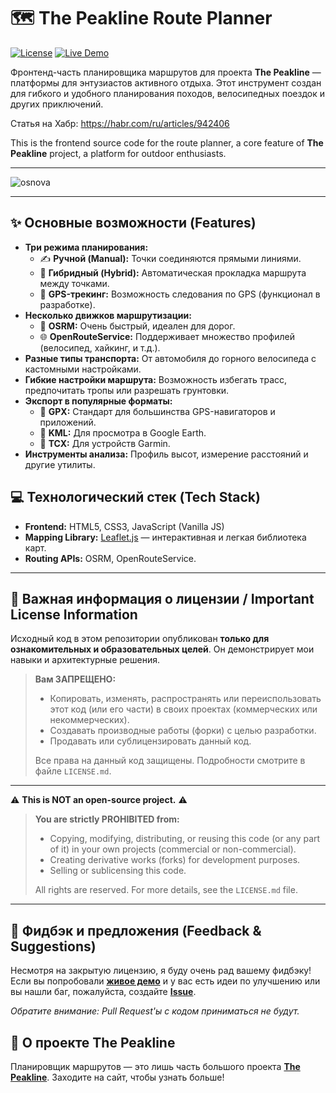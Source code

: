 # 🗺️ The Peakline Route Planner

[![License](https://img.shields.io/badge/License-Proprietary-red.svg)](https://github.com/CyberScoper/peakline-route-planner/blob/main/LICENSE)
[![Live Demo](https://img.shields.io/badge/Live_Demo-Online-brightgreen.svg)](https://www.thepeakline.com/route-planner)

Фронтенд-часть планировщика маршрутов для проекта **The Peakline** — платформы для энтузиастов активного отдыха. Этот инструмент создан для гибкого и удобного планирования походов, велосипедных поездок и других приключений.

Статья на Хабр: https://habr.com/ru/articles/942406

This is the frontend source code for the route planner, a core feature of **The Peakline** project, a platform for outdoor enthusiasts.

---

![osnova](https://github.com/user-attachments/assets/4bfa4484-bc46-4c57-9ad0-026b9a5038c5)

---

## ✨ Основные возможности (Features)

*   **Три режима планирования:**
    *   ✍️ **Ручной (Manual):** Точки соединяются прямыми линиями.
    *   🚗 **Гибридный (Hybrid):** Автоматическая прокладка маршрута между точками.
    *   📍 **GPS-трекинг:** Возможность следования по GPS (функционал в разработке).
*   **Несколько движков маршрутизации:**
    *   🚀 **OSRM:** Очень быстрый, идеален для дорог.
    *   🌐 **OpenRouteService:** Поддерживает множество профилей (велосипед, хайкинг, и т.д.).
*   **Разные типы транспорта:** От автомобиля до горного велосипеда с кастомными настройками.
*   **Гибкие настройки маршрута:** Возможность избегать трасс, предпочитать тропы или разрешать грунтовки.
*   **Экспорт в популярные форматы:**
    *   💾 **GPX:** Стандарт для большинства GPS-навигаторов и приложений.
    *   💾 **KML:** Для просмотра в Google Earth.
    *   💾 **TCX:** Для устройств Garmin.
*   **Инструменты анализа:** Профиль высот, измерение расстояний и другие утилиты.

## 💻 Технологический стек (Tech Stack)

*   **Frontend:** HTML5, CSS3, JavaScript (Vanilla JS)
*   **Mapping Library:** [Leaflet.js](https://leafletjs.com/) — интерактивная и легкая библиотека карт.
*   **Routing APIs:** OSRM, OpenRouteService.

---

## 📜 **Важная информация о лицензии / Important License Information**

Исходный код в этом репозитории опубликован **только для ознакомительных и образовательных целей**. Он демонстрирует мои навыки и архитектурные решения.

> **Вам ЗАПРЕЩЕНО:**
> *   Копировать, изменять, распространять или переиспользовать этот код (или его части) в своих проектах (коммерческих или некоммерческих).
> *   Создавать производные работы (форки) с целью разработки.
> *   Продавать или сублицензировать данный код.
>
> Все права на данный код защищены. Подробности смотрите в файле `LICENSE.md`.

---

⚠️ **This is NOT an open-source project.** ⚠️

> **You are strictly PROHIBITED from:**
> *   Copying, modifying, distributing, or reusing this code (or any part of it) in your own projects (commercial or non-commercial).
> *   Creating derivative works (forks) for development purposes.
> *   Selling or sublicensing this code.
>
> All rights are reserved. For more details, see the `LICENSE.md` file.

---

## 💬 Фидбэк и предложения (Feedback & Suggestions)

Несмотря на закрытую лицензию, я буду очень рад вашему фидбэку! Если вы попробовали **[живое демо](https://www.thepeakline.com/route-planner)** и у вас есть идеи по улучшению или вы нашли баг, пожалуйста, создайте **[Issue](https://github.com/CyberScoper/peakline-route-planner/issues)**.

*Обратите внимание: Pull Request'ы с кодом приниматься не будут.*

## 🌲 О проекте The Peakline

Планировщик маршрутов — это лишь часть большого проекта **[The Peakline](https://www.thepeakline.com/)**. Заходите на сайт, чтобы узнать больше!
